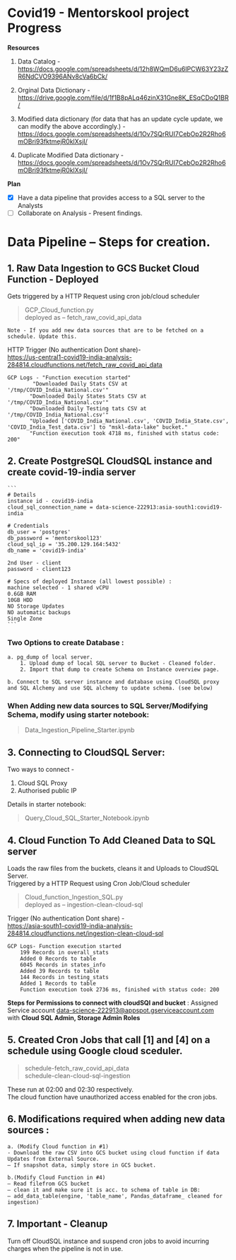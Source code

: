 # Covid19 - Mentorskool project Progress

**Resources**


1. Data Catalog - https://docs.google.com/spreadsheets/d/12h8WQmD6u6IPCW63Y23zZR6NdCVO9396ANv8cVa6bCk/

1. Orginal Data Dictionary - https://drive.google.com/file/d/1f1B8pALq46zinX31Gne8K_ESqCDoQ1BR/

2. Modified data dictionary (for data that has an update cycle update, we can modify the above 					accordingly.) - https://docs.google.com/spreadsheets/d/1Ov7SQrRUI7CebOp2R2Rho6mOBri93fktmejR0klXsjI/

3. Duplicate Modified Data dictionary - https://docs.google.com/spreadsheets/d/1Ov7SQrRUI7CebOp2R2Rho6mOBri93fktmejR0klXsjI/

**Plan**

- [x] Have a data pipeline that provides access to a SQL server to the Analysts
- [ ] Collaborate on Analysis - Present findings.

# Data Pipeline – Steps for creation.

## 1. Raw Data Ingestion to GCS Bucket Cloud Function  - Deployed

 Gets triggered by a HTTP Request using cron job/cloud scheduler 
 >GCP_Cloud_function.py \
 deployed as – fetch_raw_covid_api_data

	
	Note - If you add new data sources that are to be fetched on a schedule. Update this. 

HTTP Trigger (No authentication Dont share)-\
 https://us-central1-covid19-india-analysis-284814.cloudfunctions.net/fetch_raw_covid_api_data 


	
	GCP Logs - "Function execution started"
			"Downloaded Daily Stats CSV at '/tmp/COVID_India_National.csv'"
		   "Downloaded Daily States Stats CSV at '/tmp/COVID_India_National.csv'"   
		   "Downloaded Daily Testing tats CSV at '/tmp/COVID_India_National.csv'"  
		   "Uploaded ['COVID_India_National.csv', 'COVID_India_State.csv', 'COVID_India_Test_data.csv'] to "mskl-data-lake" bucket."   
		   "Function execution took 4718 ms, finished with status code: 200"    

## 2. Create PostgreSQL CloudSQL instance and create covid-19-india server 
	```
    # Details
    instance id - covid19-india
	cloud_sql_connection_name = data-science-222913:asia-south1:covid19-india

	# Credentials
	db_user = 'postgres'
	db_password = 'mentorskool123'
	cloud_sql_ip = '35.200.129.164:5432'
	db_name = 'covid19-india'
	
    2nd User - client 
	password - client123

	# Specs of deployed Instance (all lowest possible) : 
	machine selected - 1 shared vCPU
	0.6GB RAM
	10GB HDD
	NO Storage Updates
	NO automatic backups
	Single Zone
    ```

### Two Options to create Database : 
	a. pg_dump of local server.
		1. Upload dump of local SQL server to Bucket - Cleaned folder.
		2. Import that dump to create Schema on Instance overview page. 
	
    b. Connect to SQL server instance and database using CloudSQL proxy and SQL Alchemy and use SQL alchemy to update schema. (see below)

### When Adding new data sources to SQL Server/Modifying Schema, modify using starter notebook:
>Data_Ingestion_Pipeline_Starter.ipynb

## 3. Connecting to CloudSQL Server:
Two ways to connect - 
1. Cloud SQL Proxy 
2. Authorised public IP

Details in starter notebook:
>Query_Cloud_SQL_Starter_Notebook.ipynb

## 4. Cloud Function To Add Cleaned Data to SQL server 
Loads the raw files from the buckets, cleans it and Uploads to CloudSQL Server. \
Triggered by a HTTP Request using Cron Job/Cloud scheduler 
 >Cloud_function_Ingestion_SQL.py \
 deployed as – ingestion-clean-cloud-sql

Trigger (No authentication Dont share) -\
 https://asia-south1-covid19-india-analysis-284814.cloudfunctions.net/ingestion-clean-cloud-sql 

	GCP Logs- Function execution started
		199 Records in overall_stats
		Added 0 Records to table
		6045 Records in states_info
		Added 39 Records to table
		144 Records in testing_stats
		Added 1 Records to table
		Function execution took 2736 ms, finished with status code: 200


**Steps for Permissions to connect with cloudSQl and bucket** : 
Assigned Service account data-science-222913@appspot.gserviceaccount.com\
with **Cloud SQL Admin, Storage Admin Roles**

## 5. Created Cron Jobs that call [1] and [4] on a schedule using Google cloud sceduler.
>schedule-fetch_raw_covid_api_data\
schedule-clean-cloud-sql-ingestion

These run at 02:00 and 02:30 respectively.\
The cloud function have unauthorized access enabled for the cron jobs.
	
## 6. Modifications required when adding new data sources :

    a. (Modify Cloud function in #1)
    - Download the raw CSV into GCS bucket using cloud function if data Updates from External Source.
    – If snapshot data, simply store in GCS bucket.

	b.(Modify Cloud Function in #4)
    – Read filefrom GCS bucket
    – clean it and make sure it is acc. to schema of table in DB:
	– add_data_table(engine, 'table_name', Pandas_dataframe_ cleaned for ingestion)

## 7. Important - Cleanup
Turn off CloudSQL instance and suspend cron jobs to avoid incurring charges when the pipeline is not in use. 
